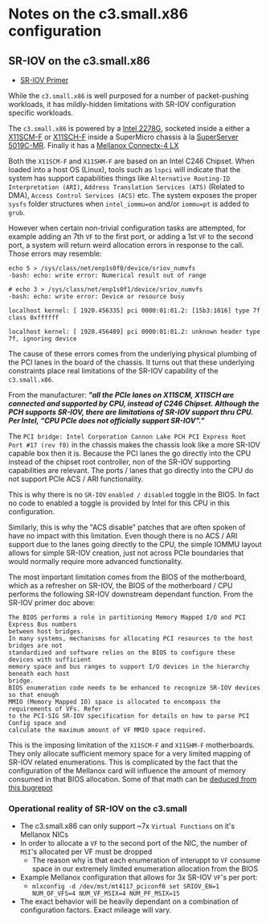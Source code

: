 # Notes on the c3.small.x86 configuration

## SR-IOV on the c3.small.x86

* [SR-IOV Primer](https://s3.wasabisys.com/packetrepo/pci-sig-sr-iov-primer-sr-iov-technology-paper.pdf)

While the `c3.small.x86` is well purposed for a number of packet-pushing workloads, it has mildly-hidden limitations with SR-IOV configuration specific workloads.

The `c3.small.x86` is powered by a [Intel 2278G](https://ark.intel.com/content/www/us/en/ark/products/193745/intel-xeon-e-2278g-processor-16m-cache-3-40-ghz.html), socketed inside a either a [X11SCM-F](https://www.supermicro.com/en/products/motherboard/X11SCM-F) or [X11SCH-F](https://www.supermicro.com/en/products/motherboard/X11SCH-F) inside a SuperMicro chassis à la [SuperServer 5019C-MR](https://www.supermicro.com/products/system/1U/5019/SYS-5019C-MR.cfm). Finally it has a [Mellanox Connectx-4 LX](https://www.nvidia.com/en-us/networking/ethernet/connectx-4-lx/)

Both the `X11SCM-F` and `X11SHM-F` are based on an Intel C246 Chipset. When loaded into a host OS (Linux), tools such as `lspci` will indicate that the system has support capabilities things like `Alternative Routing-ID Interpretation (ARI)`, `Address Translation Services (ATS)` (Related to DMA), `Access Control Services (ACS)` etc. The system exposes the proper `sysfs` folder structures when `intel_iommu=on` and/or `iommu=pt` is added to `grub`.

However when certain non-trivial configuration tasks are attempted, for example adding an 7th `VF` to the first port, or adding a 1st `VF` to the second port, a system will return weird allocation errors in response to the call. Those errors may resemble:

```
echo 5 > /sys/class/net/enp1s0f0/device/sriov_numvfs
-bash: echo: write error: Numerical result out of range
```

```
# echo 3 > /sys/class/net/enp1s0f1/device/sriov_numvfs
-bash: echo: write error: Device or resource busy
```

```
localhost kernel: [ 1920.456335] pci 0000:01:01.2: [15b3:1016] type 7f class 0xffffff
```

```
localhost kernel: [ 1920.456489] pci 0000:01:01.2: unknown header type 7f, ignoring device
```


The cause of these errors comes from the underlying physical plumbing of the PCI lanes in the board of the chassis. It turns out that these underlying constraints place real limitations of the SR-IOV capability of the `c3.small.x86`.

From the manufacturer: *__"all the PCIe lanes on X11SCM, X11SCH are connected and supported by CPU, instead of C246 Chipset. Although the PCH supports SR-IOV, there are limitations of SR-IOV support thru CPU. Per Intel, “CPU PCIe does not officially support SR-IOV"."__*

The `PCI bridge: Intel Corporation Cannon Lake PCH PCI Express Root Port #17 (rev f0)` in the chassis makes the chassis look like a more SR-IOV capable box then it is. Because the PCI lanes the go directly into the CPU instead of the chipset root controller, non of the SR-IOV supporting capabilities are relevant. The ports / lanes that go directly into the CPU do not support PCIe ACS / ARI functionality.

This is why there is no `SR-IOV` `enabled / disabled`  toggle in the BIOS. In fact no code to enabled a toggle is provided by Intel for this CPU in this configuration. 

Similarly, this is why the "ACS disable" patches that are often spoken of have no impact with this limitation. Even though there is no ACS / ARI support due to the lanes going directly to the CPU, the simple IOMMU layout allows for simple SR-IOV creation, just not across PCIe boundaries that would normally require more advanced functionality. 

The most important limitation comes from the BIOS of the motherboard, which as a refresher on SR-IOV, the BIOS of the motherboard / CPU performs the following SR-IOV downstream dependant function. From the SR-IOV primer doc above:

```
The BIOS performs a role in partitioning Memory Mapped I/O and PCI Express Bus numbers 
between host bridges.
In many systems, mechanisms for allocating PCI resources to the host bridges are not 
standardized and software relies on the BIOS to configure these devices with sufficient 
memory space and bus ranges to support I/O devices in the hierarchy beneath each host 
bridge.
BIOS enumeration code needs to be enhanced to recognize SR-IOV devices so that enough 
MMIO (Memory Mapped IO) space is allocated to encompass the requirements of VFs. Refer 
to the PCI-SIG SR-IOV specification for details on how to parse PCI Config space and 
calculate the maximum amount of VF MMIO space required.
```

This is the imposing limitation of the `X11SCM-F` and `X11SHM-F` motherboards. They only allocate sufficient memory space for a very limited mapping of SR-IOV related enumerations. This is complicated by the fact that the configuration of the Mellanox card will influence the amount of memory consumed in that BIOS allocation. Some of that math can be [deduced from this bugrepot](https://www.mail-archive.com/search?l=kernel-packages@lists.launchpad.net&q=subject:%22%5C%5BKernel%5C-packages%5C%5D+%5C%5BBug+1821345%5C%5D+Re%5C%3A+Mellanox+MT27800+%5C%2F+mlx5_core+%5C%3A+cannot+bring+up+VFs+if+the+total+number+of+VFs+is+%3E%3D+64+%5C%3A+alloc+irq+vectors+failed%22&o=newest&f=1)

### Operational reality of SR-IOV on the c3.small

* The c3.small.x86 can only support ~7x `Virtual Functions` on it's Mellanox NICs
* In order to allocate a `VF` to the second port of the NIC, the number of `MSI`'s allocated per VF must be dropped
	* The reason why is that each enumeration of interuppt to `VF` consume space in our extremely limited enumeration allocation from the BIOS
* Example Mellanox configuration that allows for 3x SR-IOV `VF`'s per port:
	* `mlxconfig -d /dev/mst/mt4117_pciconf0 set SRIOV_EN=1 NUM_OF_VFS=4 NUM_VF_MSIX=4 NUM_PF_MSIX=15`
* The exact behavior will be heavily dependant on a combination of configuration factors. Exact mileage will vary. 



